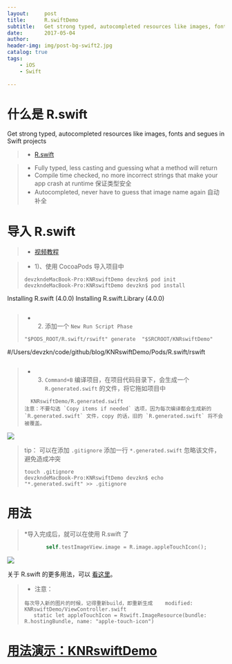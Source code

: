```yaml
---
layout:     post
title:      R.swiftDemo
subtitle:   Get strong typed, autocompleted resources like images, fonts and segues in Swift projects
date:       2017-05-04
author:     
header-img: img/post-bg-swift2.jpg
catalog: true
tags:
    - iOS
    - Swift
   
---
```



# 什么是 R.swift

Get strong typed, autocompleted resources like images, fonts and segues in Swift projects


>* [R.swift](https://github.com/mac-cain13/R.swift)
>

>* Fully typed, less casting and guessing what a method will return
>* Compile time checked, no more incorrect strings that make your app crash at runtime 保证类型安全
>* Autocompleted, never have to guess that image name again 自动补全


# 导入 R.swift


>* [视频教程](https://vimeo.com/122888912)
>

>* 1)、使用 CocoaPods 导入项目中
>```
>devzkndeMacBook-Pro:KNRswiftDemo devzkn$ pod init 
>devzkndeMacBook-Pro:KNRswiftDemo devzkn$ pod install
Installing R.swift (4.0.0)
Installing R.swift.Library (4.0.0)
>```

>* 2) 添加一个 `New Run Script Phase`
>```
>"$PODS_ROOT/R.swift/rswift" generate  "$SRCROOT/KNRswiftDemo"
#/Users/devzkn/code/github/blog/KNRswiftDemo/Pods/R.swift/rswift
>```
		
>* 3) `Command+B` 编译项目，在项目代码目录下，会生成一个 `R.generated.swift` 的文件，将它拖如项目中
>```
>	KNRswiftDemo/R.generated.swift
>注意：不要勾选 `Copy items if needed` 选项，因为每次编译都会生成新的 `R.generated.swift` 文件，copy 的话，旧的 `R.generated.swift` 将不会被覆盖。
>```

![](https://ww4.sinaimg.cn/large/006tNc79gy1ff85epj1qpj30qj0hdn17.jpg)

>tip： 可以在添加 `.gitignore` 添加一行 `*.generated.swift` 忽略该文件，避免造成冲突
>```
>touch .gitignore
>devzkndeMacBook-Pro:KNRswiftDemo devzkn$ echo "*.generated.swift" >> .gitignore
>```

 
# 用法


>*导入完成后，就可以在使用 R.swift 了
>```swift
>        self.testImageView.image = R.image.appleTouchIcon();
>```
 ![](https://github.com/mac-cain13/R.swift/raw/master/Documentation/Images/DemoUseImage.gif) 
 
 

关于 R.swift 的更多用法，可以 [看这里](https://github.com/mac-cain13/R.swift/blob/master/Documentation/Examples.md)。


>* 注意：
>```
>每次导入新的图片的时候，记得重新build，即重新生成	modified:   KNRswiftDemo/ViewController.swift
>    static let appleTouchIcon = Rswift.ImageResource(bundle: R.hostingBundle, name: "apple-touch-icon")
>```
>

# [用法演示：KNRswiftDemo](https://github.com/kunnan/KNRswiftDemo)




